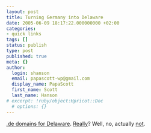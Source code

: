 ```yaml
---
layout: post
title: Turning Germany into Delaware
date: 2005-06-09 18:17:22.000000000 +02:00
categories:
- quick links
tags: []
status: publish
type: post
published: true
meta: {}
author:
  login: shanson
  email: papascott-wp@gmail.com
  display_name: PapaScott
  first_name: Scott
  last_name: Hanson
# excerpt: !ruby/object:Hpricot::Doc
  # options: {}
---
```

<p><a href="http://q.queso.com/archives/001680" title="QDN: Dotster%u2019s turning Germany into Delaware">.de domains for Delaware</a>. <a href="http://wilmington.dot.de/" title="http://www.Wilmington.Delaware">Really</a>? Well, no, actually <a href="http://www.ci.wilmington.de.us">not</a>.</p>
